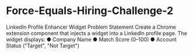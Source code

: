 # Force-Equals-Hiring-Challenge-2
LinkedIn Profile Enhancer Widget Problem Statement Create a Chrome extension component that injects a widget into a LinkedIn profile page. The widget displays: ● Company Name ● Match Score (0–100) ● Account Status ("Target", "Not Target")
